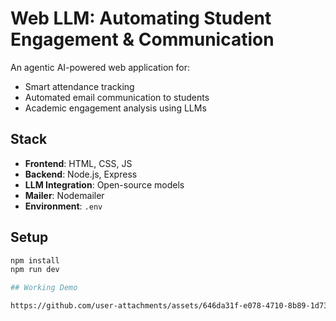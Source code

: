 # Web LLM: Automating Student Engagement & Communication

An agentic AI-powered web application for:

- Smart attendance tracking
- Automated email communication to students
- Academic engagement analysis using LLMs

## Stack

- **Frontend**: HTML, CSS, JS
- **Backend**: Node.js, Express
- **LLM Integration**: Open-source models
- **Mailer**: Nodemailer
- **Environment**: `.env`

## Setup

```bash
npm install
npm run dev

## Working Demo

https://github.com/user-attachments/assets/646da31f-e078-4710-8b89-1d739f351ee1

